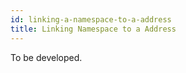 ```yaml
---
id: linking-a-namespace-to-a-address
title: Linking Namespace to a Address
---
```


To be developed.
